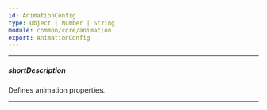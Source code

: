 ```yaml
---
id: AnimationConfig
type: Object | Number | String
module: common/core/animation
export: AnimationConfig
---
```

---
##### shortDescription
Defines animation properties.

---
<!-- Description goes here -->